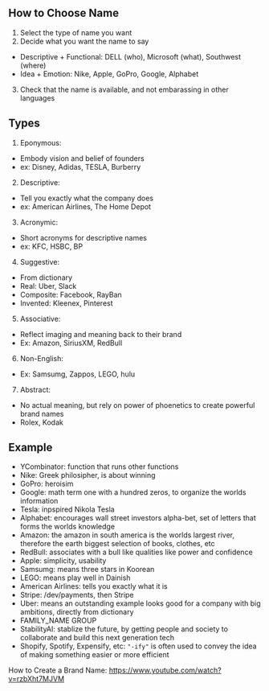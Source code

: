 ## How to Choose Name
1. Select the type of name you want
2. Decide what you want the name to say
- Descriptive + Functional: DELL (who), Microsoft (what), Southwest (where)
- Idea + Emotion: Nike, Apple, GoPro, Google, Alphabet
3. Check that the name is available, and not embarassing in other languages

## Types
1. Eponymous:
- Embody vision and belief of founders
- ex: Disney, Adidas, TESLA, Burberry
2. Descriptive:
- Tell you exactly what the company does
- ex: American Airlines, The Home Depot
3. Acronymic:
- Short acronyms for descriptive names
- ex: KFC, HSBC, BP
4. Suggestive:
- From dictionary
- Real: Uber, Slack
- Composite: Facebook, RayBan
- Invented: Kleenex, Pinterest
5. Associative:
- Reflect imaging and meaning back to their brand
- Ex: Amazon, SiriusXM, RedBull
6. Non-English:
- Ex: Samsumg, Zappos, LEGO, hulu 
7. Abstract:
- No actual meaning, but rely on power of phoenetics to create powerful brand names
- Rolex, Kodak

## Example
- YCombinator: function that runs other functions
- Nike: Greek philosipher, is about winning
- GoPro: heroisim
- Google: math term one with a hundred zeros, to organize the worlds information
- Tesla: inpspired Nikola Tesla
- Alphabet: encourages wall street investors alpha-bet, set of letters that forms the worlds knowledge
- Amazon: the amazon in south america is the worlds largest river, therefore the earth biggest selection of books, clothes, etc
- RedBull: associates with a bull like qualities like power and confidence
- Apple: simplicity, usability
- Samsumg: means three stars in Koorean
- LEGO: means play well in Dainish 
- American Airlines: tells you exactly what it is
- Stripe: /dev/payments, then Stripe
- Uber: means an outstanding example looks good for a company with big ambitions, directly from dictionary
- FAMILY_NAME GROUP
- StabilityAI: stablize the future, by getting people and society to collaborate and build this next generation tech
- Shopify, Spotify, Expensify, etc: `"-ify"` is often used to convey the idea of making something easier or more efficient
  
How to Create a Brand Name: https://www.youtube.com/watch?v=rzbXht7MJVM
